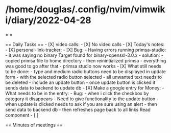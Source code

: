 # /home/douglas/.config/nvim/vimwiki/diary/2022-04-28

=   =

== Daily Tasks ==
        - [X] video calls:
                - [X] No video calls
        - [X] Today's notes:
                - [X] personal-link-tracker:
									- [X] Bug:
										- Having errors running primsa-studio:
											- it was saying no binary Target found for binary-openssl-3.0.x
											- solution:
												- copied primsa file to home directory
												- then reinintialized primsa
												- everything was good to go after that
												- primsa studio now works
									- [X] What still needs to be done:
										- type and medium radio buttons need to be displayed in update form
										- with the selected radio button selected
										- all unwanted text needs to be deleted
										- include an update button
										- once update button is clicked it sends data to backend to update db
									- [X] Make a google entry for Money:
										- What needs to be in the entry:
											- Bug:
												- when i click the checkbox by category it disappears
											- Need to give functionality to the update button
											- when update is clicked needs to ask if you are sure using an alert
											- then send data to backend db
											- then refreshes page back to all links Read component
        - [ ]

== Minutes of meetings ==

